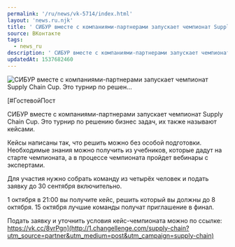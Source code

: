 ```yaml
---
permalink: '/ru/news/vk-5714/index.html'
layout: 'news.ru.njk'
title: ' СИБУР вместе с компаниями-партнерами запускает чемпионат Supply Chain Cup. Это турнир по решен…'
source: ВКонтакте
tags:
  - news_ru
description: ' СИБУР вместе с компаниями-партнерами запускает чемпионат Supply Chain Cup. Это турнир по решен…'
updatedAt: 1537682460
---
```

![ СИБУР вместе с компаниями-партнерами запускает чемпионат Supply Chain Cup. Это турнир по решен…](https://sun9-54.userapi.com/c849332/v849332250/815c7/y1ErkSnvkzM.jpg)

[#ГостевойПост

СИБУР вместе с компаниями-партнерами запускает чемпионат Supply Chain Cup. Это турнир по решению бизнес задач, их также называют кейсами.

Кейсы написаны так, что решить можно без особой подготовки. Необходимые знания можно получить из учебников, которые дадут на старте чемпионата, а в процессе чемпионата пройдет вебинары с экспертами.

Для участия нужно собрать команду из четырёх человек и подать заявку до 30 сентября включительно.

1 октября в 21:00 вы получите кейс, решить который вы должны до 8 октября. 15 октября лучшие команды получат приглашение в финал.

Подать заявку и уточнить условия кейс-чемпионата можно по ссылке: https://vk.cc/8vrPgn](http://1.changellenge.com/supply-chain?utm_source=partner&utm_medium=post&utm_campaign=supply-chain)
